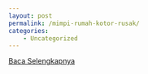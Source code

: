 ```yaml
---
layout: post
permalink: /mimpi-rumah-kotor-rusak/
categories:
    - Uncategorized
---
```


[Baca Selengkapnya](/08)